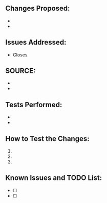 <!-- First of all, THANK YOU for your contribution. -->

## Changes Proposed:
- 
- 

## Issues Addressed:
<!-- If your fix has a relating issue, link it below -->
- Closes

## SOURCE:
<!-- If you can, include a source that can strengthen your claim -->

- 
- 

## Tests Performed:
<!-- Does it build without errors? Did you test in-game? What did you test? On which OS did you test? Describe any other tests performed -->

- 
- 

## How to Test the Changes:
<!-- Describe in a detailed step-by-step order how to test the changes -->

1.
2.
3.

## Known Issues and TODO List:
<!-- Is there anything else left to do after this PR? -->

- [ ]
- [ ]
